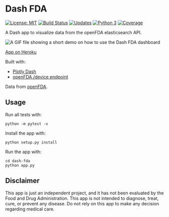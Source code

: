 # Dash FDA
[![License: MIT](https://img.shields.io/badge/License-MIT-blue.svg)](https://opensource.org/licenses/MIT) [![Build Status](https://travis-ci.org/jackdbd/dash-fda.svg?branch=master)](https://travis-ci.org/jackdbd/dash-fda) [![Updates](https://pyup.io/repos/github/jackdbd/dash-fda/shield.svg)](https://pyup.io/repos/github/jackdbd/dash-fda/) [![Python 3](https://pyup.io/repos/github/jackdbd/dash-fda/python-3-shield.svg)](https://pyup.io/repos/github/jackdbd/dash-fda/) [![Coverage](https://codecov.io/github/jackdbd/dash-fda/coverage.svg?branch=master)](https://codecov.io/github/jackdbd/dash-fda?branch=master)

A Dash app to visualize data from the openFDA elasticsearch API.

![A GIF file showing a short demo on how to use the Dash FDA dashboard](https://github.com/jackdbd/dash-fda/blob/master/demo.gif "How to use the Dash FDA dashboard")

[App on Heroku](https://mighty-garden-67470.herokuapp.com/)

Built with:

- [Plotly Dash](https://plot.ly/products/dash/)
- [openFDA /device endpoint](https://open.fda.gov/device/)

Data from [openFDA](https://open.fda.gov/).


## Usage
Run all tests with:

```
python -m pytest -v
```

Install the app with:

```
python setup.py install
```

Run the app with:

```
cd dash-fda
python app.py
```

## Disclaimer
This app is just an independent project, and it has not been evaluated by the Food and Drug Administration.
This app is not intended to diagnose, treat, cure, or prevent any disease.
Do not rely on this app to make any decision regarding medical care.
